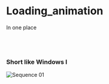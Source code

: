 # Loading_animation
In one place</br></br></br></br>


### Short like Windows l
![Sequence 01](https://user-images.githubusercontent.com/62830326/209463474-99e3a5d5-8da6-4522-963f-382ba60267c8.gif)
